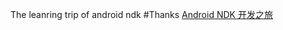 The leanring trip of android ndk
#Thanks
[Android NDK 开发之旅](http://www.jianshu.com/collection/a25bf14495d7)
